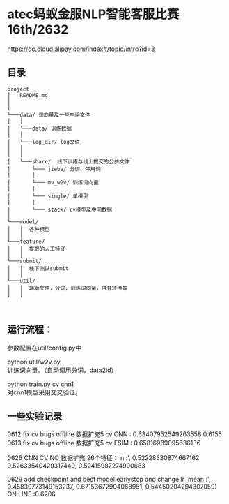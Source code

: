 # atec蚂蚁金服NLP智能客服比赛  16th/2632
https://dc.cloud.alipay.com/index#/topic/intro?id=3


## 目录    
```
project
│   README.md
│      
│
└───data/ 词向量及一些中间文件
│   │ 
│   └───data/ 训练数据
│   │
│   └───log_dir/ log文件
│   │
│   │
│   └───share/  线下训练与线上提交的公共文件
│       └─── jieba/ 分词、停用词
|       |
│       └─── mv_w2v/ 训练词向量
|       |
│       └─── single/ 单模型
|       |
|       └─── stack/ cv模型及中间数据
│   
└───model/
│   │  各种模型
│   │   
└───feature/
│   │  提取的人工特征
│   │   
└───submit/
│   │  线下测试submit
│   │   
└───util/
│   │  辅助文件，分词，训练词向量，拼音转换等
│   │   
    
    
```




## 运行流程：    
参数配置在util/config.py中


python  util/w2v.py  
训练词向量。（自动调用分词，data2id）

python train.py cv  cnn1  
对cnn1模型采用交叉验证。




## 一些实验记录
0612 fix cv bugs offline 数据扩充5 cv  CNN :  0.63407952549263558
0.6155
0613 fix cv bugs offline 数据扩充5 cv ESIM :  0.65816989095636136


0626 CNN CV NO 数据扩充  26个特征：
n :', 0.52228330874667162, 0.52633540429317449, 0.52415987274990683


0629 add checkpoint and best model earlystop and change lr
'mean :', 0.45830773149153237, 0.67153672904068951, 0.54450204294307059)
ON LINE :0.6206
